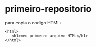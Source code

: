 # primeiro-repositorio

para copia o codigo HTML:
```
<html>
   <h1>meu primeiro arquivo HTML</h1>
</html>
```
